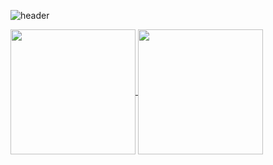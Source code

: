 ![header](https://capsule-render.vercel.app/api?type=waving&color=auto&height=300&section=header&text=t4e1's%20github&fontSize=90&desc=always%20be%20a%20noob&descSize=30&descAlign=68&descAlignY=72)

<a href="https://github.com/anuraghazra/github-readme-stats">
  <img height=200 align="center" src="https://github-readme-stats.vercel.app/api?username=t4e1&theme=dracula" />
</a>
<a href="https://github.com/anuraghazra/convoychat">
  <img height=200 align="center" src="https://github-readme-stats.vercel.app/api/top-langs?username=t4e1&layout=compact&langs_count=8&card_width=320" />
</a>



<!--
**t4e1/t4e1** is a ✨ _special_ ✨ repository because its `README.md` (this file) appears on your GitHub profile.

Here are some ideas to get you started:

- 🔭 I’m currently working on ...
- 🌱 I’m currently learning ...
- 👯 I’m looking to collaborate on ...
- 🤔 I’m looking for help with ...
- 💬 Ask me about ...
- 📫 How to reach me: ...
- 😄 Pronouns: ...
- ⚡ Fun fact: ...
-->
